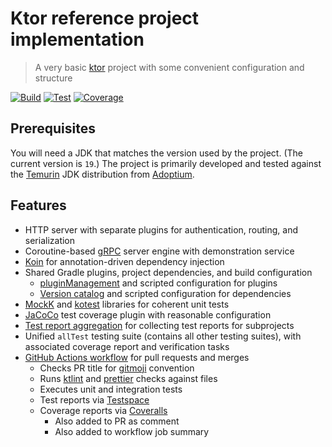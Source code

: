 # Ktor reference project implementation

> A very basic [ktor][] project with some convenient configuration and structure

[![Build](https://img.shields.io/github/actions/workflow/status/haliphax/ktor-starter-project/build.yml?branch=master)](https://github.com/haliphax/ktor-starter-project/actions/workflows/build.yml)
[![Test](https://haliphax.testspace.com/spaces/211589/badge?token=d1f655bd450b27e91066f4af89f7e0a465256f45)](https://haliphax.testspace.com/spaces/211589?utm_campaign=metric&utm_medium=referral&utm_source=badge "Test Cases")
[![Coverage](https://img.shields.io/coverallsCoverage/github/haliphax/ktor-starter-project)](https://coveralls.io/github/haliphax/ktor-starter-project)

## Prerequisites

You will need a JDK that matches the version used by the project. (The current
version is `19`.) The project is primarily developed and tested against the
[Temurin][] JDK distribution from [Adoptium][].

## Features

- HTTP server with separate plugins for authentication, routing, and
  serialization
- Coroutine-based [gRPC][] server engine with demonstration service
- [Koin][] for annotation-driven dependency injection
- Shared Gradle plugins, project dependencies, and build configuration
  - [pluginManagement][] and scripted configuration for plugins
  - [Version catalog][] and scripted configuration for dependencies
- [MockK][] and [kotest][] libraries for coherent unit tests
- [JaCoCo][] test coverage plugin with reasonable configuration
- [Test report aggregation][] for collecting test reports for subprojects
- Unified `allTest` testing suite (contains all other testing suites), with
  associated coverage report and verification tasks
- [GitHub Actions workflow][] for pull requests and merges
  - Checks PR title for [gitmoji][] convention
  - Runs [ktlint][] and [prettier][] checks against files
  - Executes unit and integration tests
  - Test reports via [Testspace][]
  - Coverage reports via [Coveralls][]
    - Also added to PR as comment
    - Also added to workflow job summary

[adoptium]: https://adoptium.net
[coveralls]: https://coveralls.io
[github actions workflow]: https://docs.github.com/en/actions/using-workflows/about-workflows
[gitmoji]: https://gitmoji.dev
[grpc]: https://grpc.io
[jacoco]: https://www.jacoco.org/jacoco
[koin]: https://insert-koin.io
[kotest]: https://kotest.io
[ktlint]: https://ktlint.github.io
[ktor]: https://ktor.io
[mockk]: https://mock.io
[pluginmanagement]: https://docs.gradle.org/8.1/userguide/plugins.html#sec:plugin_management
[prettier]: https://prettier.io
[temurin]: https://adoptium.net/temurin/releases/?version=19
[test report aggregation]: https://docs.gradle.org/8.1/userguide/test_report_aggregation_plugin.html
[testspace]: https://testspace.com
[version catalog]: https://docs.gradle.org/8.1/userguide/platforms.html#sub:version-catalog
